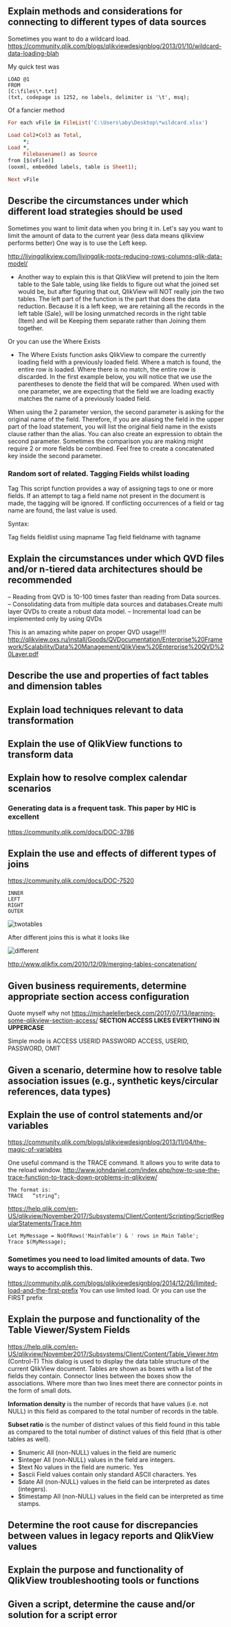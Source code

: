 ##                                                 Explain methods and considerations for connecting to different types of data sources

Sometimes you want to do a wildcard load. https://community.qlik.com/blogs/qlikviewdesignblog/2013/01/10/wildcard-data-loading-blah

My quick test was 

    LOAD @1
    FROM
    [C:\files\*.txt]
    (txt, codepage is 1252, no labels, delimiter is '\t', msq);
    
Of a fancier method

```ruby
For each vFile in FileList('C:\Users\aby\Desktop\*wildcard.xlsx')

Load Col2+Col3 as Total,
     *;
Load *,
     Filebasename() as Source
from [$(vFile)]
(ooxml, embedded labels, table is Sheet1);

Next vFile
```

##                                                 Describe the circumstances under which different load strategies should be used
Sometimes you want to limit data when you bring it in. Let's say you want to limit the amount of data to the current year (less data means qlikview performs better) One way is to use the Left keep.

http://livingqlikview.com/livingqlik-roots-reducing-rows-columns-qlik-data-model/

* Another way to explain this is that QlikView will pretend to join the Item table to the Sale table, using like fields to figure out  what the joined set would be, but after figuring that out, QlikView will NOT really join the two tables. The left part of the        function is the part that does the data reduction. Because it is a left keep, we are retaining all the records in the left table      (Sale), will be losing unmatched records in the right table (Item) and will be Keeping them separate rather than Joining them       together.

Or you can use the Where Exists

* The Where Exists function asks QlikView to compare the currently loading field with a previously loaded field. Where a match is found, the entire row is loaded. Where there is no match, the entire row is discarded. In the first example below, you will notice that we use the parentheses to denote the field that will be compared. When used with one parameter, we are expecting that the field we are loading exactly matches the name of a previously loaded field.

When using the 2 parameter version, the second parameter is asking for the original name of the field. Therefore, if you are aliasing the field in the upper part of the load statement, you will list the original field name in the exists clause rather than the alias.
You can also create an expression to obtain the second parameter. Sometimes the comparison you are making might require 2 or more fields be combined. Feel free to create a concatenated key inside the second parameter.

### Random sort of related. Tagging Fields whilst loading

Tag
This script function provides a way of assigning tags to one or more fields. If an attempt to tag a field name not present in the document is made, the tagging will be ignored. If conflicting occurrences of a field or tag name are found, the last value is used.

Syntax:  

Tag fields fieldlist using mapname Tag field fieldname with tagname

##                              Explain the circumstances under which QVD files and/or n-tiered data architectures should be recommended

– Reading from QVD is 10-100 times faster than reading from Data sources.
– Consolidating data from multiple data sources and databases.Create multi layer QVDs to create a robust data model.
– Incremental load can be implemented only by using QVDs

This is an amazing white paper on proper QVD usage!!!! 
http://qlikview.oxs.ru/install/Goods/QVDocumentation/Enterprise%20Framework/Scalability/Data%20Management/QlikView%20Enterprise%20QVD%20Layer.pdf




##                                Describe the use and properties of fact tables and dimension tables
##                                Explain load techniques relevant to data transformation
##                                Explain the use of QlikView functions to transform data
##                                Explain how to resolve complex calendar scenarios

### Generating data is a frequent task. This paper by HIC is excellent
https://community.qlik.com/docs/DOC-3786



##                                Explain the use and effects of different types of joins
https://community.qlik.com/docs/DOC-7520

    INNER
    LEFT
    RIGHT
    OUTER
    
![twotables](https://github.com/mellerbeck/QlikView-Data-Architect/blob/master/Images/Two%20Tables.png)

After different joins this is what it looks like

![different](https://github.com/mellerbeck/QlikView-Data-Architect/blob/master/Images/Different%20Joins.png)

http://www.qlikfix.com/2010/12/09/merging-tables-concatenation/



##                                Given business requirements, determine appropriate section access configuration
Quote myself why not https://michaelellerbeck.com/2017/07/13/learning-some-qlikview-section-access/
__SECTION ACCESS LIKES EVERYTHING IN UPPERCASE__

Simple mode is
ACCESS USERID PASSWORD
ACCESS, USERID, PASSWORD, OMIT



##           Given a scenario, determine how to resolve table association issues (e.g., synthetic keys/circular references, data types)

##                                Explain the use of control statements and/or variables
https://community.qlik.com/blogs/qlikviewdesignblog/2013/11/04/the-magic-of-variables

One useful command is the TRACE command. It allows you to write data to the reload window. 
http://www.johndaniel.com/index.php/how-to-use-the-trace-function-to-track-down-problems-in-qlikview/

    The format is:
    TRACE   “string”;

https://help.qlik.com/en-US/qlikview/November2017/Subsystems/Client/Content/Scripting/ScriptRegularStatements/Trace.htm
    
    Let MyMessage = NoOfRows('MainTable') & ' rows in Main Table';
    Trace $(MyMessage);

### Sometimes you need to load limited amounts of data. Two ways to accomplish this.
https://community.qlik.com/blogs/qlikviewdesignblog/2014/12/26/limited-load-and-the-first-prefix
You can use limited load. Or you can use the FIRST prefix



##                                Explain the purpose and functionality of the Table Viewer/System Fields
https://help.qlik.com/en-US/qlikview/November2017/Subsystems/Client/Content/Table_Viewer.htm
(Control-T)
This dialog is used to display the data table structure of the current QlikView document. Tables are shown as boxes with a list of the fields they contain. Connector lines between the boxes show the associations. Where more than two lines meet there are connector points in the form of small dots.

__Information density__ is the number of records that have values (i.e. not NULL) in this field as compared to the total number of records in the table.

__Subset ratio__ is the number of distinct values of this field found in this table as compared to the total number of distinct values of this field (that is other tables as well).

* $numeric	  All (non-NULL) values in the field are numeric	
* $integer	  All (non-NULL) values in the field are integers.	
* $text	      No values in the field are numeric.	Yes
* $ascii	    Field values contain only standard ASCII characters.	Yes
* $date	      All (non-NULL) values in the field can be interpreted as dates (integers).	
* $timestamp	All (non-NULL) values in the field can be interpreted as time stamps.



##                                Determine the root cause for discrepancies between values in legacy reports and QlikView values
##                                Explain the purpose and functionality of QlikView troubleshooting tools or functions
##                                Given a script, determine the cause and/or solution for a script error

